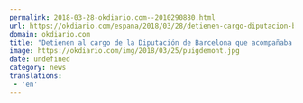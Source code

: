 ```yaml
---
permalink: 2018-03-28-okdiario.com--2010290880.html
url: https://okdiario.com/espana/2018/03/28/detienen-cargo-diputacion-barcelona-que-acompanaba-puigdemont-alemania-2039846
domain: okdiario.com
title: "Detienen al cargo de la Diputación de Barcelona que acompañaba a Puigdemont en Alemania"
image: https://okdiario.com/img/2018/03/25/puigdemont.jpg
date: undefined
category: news
translations: 
 - 'en'
---
```



